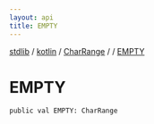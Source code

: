 ```yaml
---
layout: api
title: EMPTY
---
```

[stdlib](../../../index.html) / [kotlin](../../index.html) / [CharRange](../index.html) / [<class-object-for-CharRange>](index.html) / [EMPTY](EMPTY.html)

# EMPTY

```
public val EMPTY: CharRange
```
